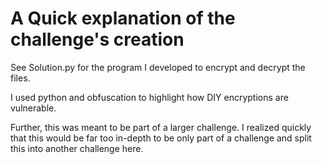 # A Quick explanation of the challenge's creation

See Solution.py for the program I developed to encrypt and decrypt the files.

I used python and obfuscation to highlight how DIY encryptions are vulnerable.

Further, this was meant to be part of a larger challenge. I realized quickly that this would be far too in-depth to be only part of a challenge and split this into another challenge here.